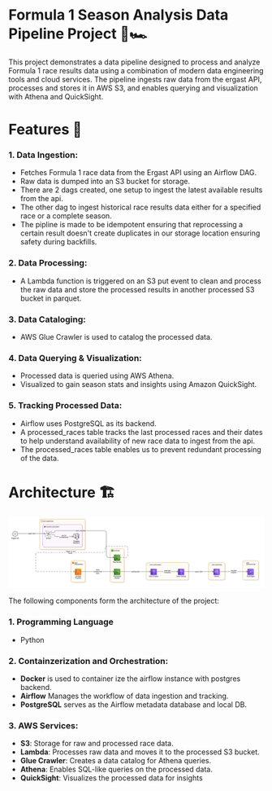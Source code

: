 # Formula 1 Season Analysis Data Pipeline Project 🚦🏎️
This project demonstrates a data pipeline designed to process and analyze Formula 1 race results data using a combination of modern data engineering tools and cloud services. The pipeline ingests raw data from the ergast API, processes and stores it in AWS S3, and enables querying and visualization with Athena and QuickSight.

# Features 🚀
### 1. Data Ingestion:

- Fetches Formula 1 race data from the Ergast API using an Airflow DAG.
- Raw data is dumped into an S3 bucket for storage.
- There are 2 dags created, one setup to ingest the latest available results from the api.
- The other dag to ingest historical race results data either for a specified race or a complete season.
- The pipline is made to be idempotent ensuring that reprocessing a certain result doesn't create duplicates in our storage location ensuring safety during backfills. 
### 2. Data Processing:

- A Lambda function is triggered on an S3 put event to clean and process the raw data and store the processed results in another processed S3 bucket in parquet.
### 3. Data Cataloging:
- AWS Glue Crawler is used to catalog the processed data.

### 4. Data Querying & Visualization:
- Processed data is queried using AWS Athena.
- Visualized to gain season stats and insights using Amazon QuickSight.

### 5. Tracking Processed Data:
- Airflow uses PostgreSQL as its backend.
- A processed_races table tracks the last processed races and their dates to help understand availability of new race data to ingest from the api.
- The processed_races table enables us to prevent redundant processing of the data.

# Architecture 🏗️

![image of software componeents and flow](./software_flow_v1.png)

The following components form the architecture of the project:
### 1. Programming Language
- Python
### 2. Containzerization and Orchestration:
- **Docker** is used to container ize the airflow instance with postgres backend.
- **Airflow** Manages the workflow of data ingestion and tracking.
- **PostgreSQL** serves as the Airflow metadata database and local DB.
### 3. AWS Services:

- **S3**: Storage for raw and processed race data.
- **Lambda**: Processes raw data and moves it to the processed S3 bucket.
- **Glue Crawler**: Creates a data catalog for Athena queries.
- **Athena**: Enables SQL-like queries on the processed data.
- **QuickSight**: Visualizes the processed data for insights
